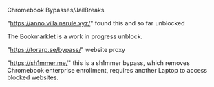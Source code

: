 Chromebook Bypasses/JailBreaks

"https://anno.villainsrule.xyz/" found this and so far unblocked

The Bookmarklet is a work in progress unblock.

"https://torarp.se/bypass/" website proxy

"https://sh1mmer.me/" this is a sh1mmer bypass, which removes Chromebook enterprise enrollment, requires another Laptop to access blocked websites.
